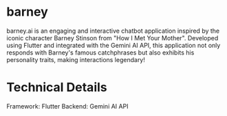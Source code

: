 # barney

barney.ai is an engaging and interactive chatbot application inspired by the iconic character Barney Stinson from "How I Met Your Mother". Developed using Flutter and integrated with the Gemini AI API, this application not only responds with Barney's famous catchphrases but also exhibits his personality traits, making interactions legendary!

# Technical Details
Framework: Flutter
Backend: Gemini AI API
